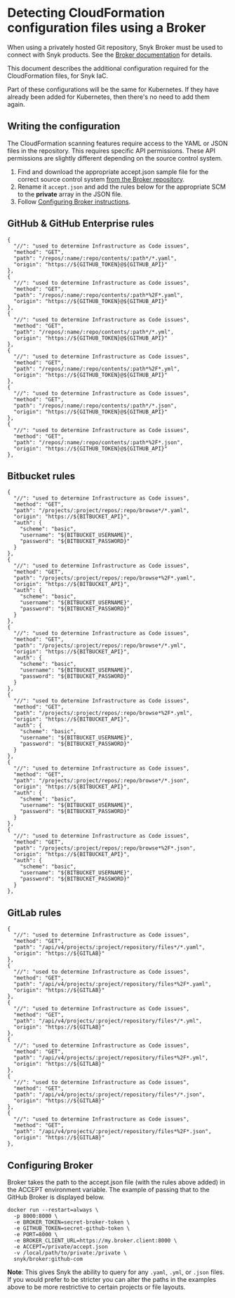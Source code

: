 # Detecting CloudFormation configuration files using a Broker

When using a privately hosted Git repository, Snyk Broker must be used to connect with Snyk products. See the [Broker documentation](../) for details.

This document describes the additional configuration required for the CloudFormation files, for Snyk IaC.

Part of these configurations will be the same for Kubernetes. If they have already been added for Kubernetes, then there's no need to add them again.

## Writing the configuration

The CloudFormation scanning features require access to the YAML or JSON files in the repository. This requires specific API permissions. These API permissions are slightly different depending on the source control system.

1. Find and download the appropriate accept.json sample file for the correct source control system [from the Broker repository](https://github.com/snyk/broker/tree/master/client-templates).
2. Rename it `accept.json` and add the rules below for the appropriate SCM to the **private** array in the JSON file.
3. Follow [Configuring Broker instructions](detecting-cloudformation-configuration-files-using-a-broker.md#configuring-the-broker).

## GitHub & GitHub Enterprise rules

```
{
  "//": "used to determine Infrastructure as Code issues",
  "method": "GET",
  "path": "/repos/:name/:repo/contents/:path*/*.yaml",
  "origin": "https://${GITHUB_TOKEN}@${GITHUB_API}"
},
{
  "//": "used to determine Infrastructure as Code issues",
  "method": "GET",
  "path": "/repos/:name/:repo/contents/:path*%2F*.yaml",
  "origin": "https://${GITHUB_TOKEN}@${GITHUB_API}"
},
{
  "//": "used to determine Infrastructure as Code issues",
  "method": "GET",
  "path": "/repos/:name/:repo/contents/:path*/*.yml",
  "origin": "https://${GITHUB_TOKEN}@${GITHUB_API}"
},
{
  "//": "used to determine Infrastructure as Code issues",
  "method": "GET",
  "path": "/repos/:name/:repo/contents/:path*%2F*.yml",
  "origin": "https://${GITHUB_TOKEN}@${GITHUB_API}"
},
{
  "//": "used to determine Infrastructure as Code issues",
  "method": "GET",
  "path": "/repos/:name/:repo/contents/:path*/*.json",
  "origin": "https://${GITHUB_TOKEN}@${GITHUB_API}"
},
{
  "//": "used to determine Infrastructure as Code issues",
  "method": "GET",
  "path": "/repos/:name/:repo/contents/:path*%2F*.json",
  "origin": "https://${GITHUB_TOKEN}@${GITHUB_API}"
},
```

## Bitbucket rules

```
{
  "//": "used to determine Infrastructure as Code issues",
  "method": "GET",
  "path": "/projects/:project/repos/:repo/browse*/*.yaml",
  "origin": "https://${BITBUCKET_API}",
  "auth": {
    "scheme": "basic",
    "username": "${BITBUCKET_USERNAME}",
    "password": "${BITBUCKET_PASSWORD}"
  }
},
{
  "//": "used to determine Infrastructure as Code issues",
  "method": "GET",
  "path": "/projects/:project/repos/:repo/browse*%2F*.yaml",
  "origin": "https://${BITBUCKET_API}",
  "auth": {
    "scheme": "basic",
    "username": "${BITBUCKET_USERNAME}",
    "password": "${BITBUCKET_PASSWORD}"
  }
},
{
  "//": "used to determine Infrastructure as Code issues",
  "method": "GET",
  "path": "/projects/:project/repos/:repo/browse*/*.yml",
  "origin": "https://${BITBUCKET_API}",
  "auth": {
    "scheme": "basic",
    "username": "${BITBUCKET_USERNAME}",
    "password": "${BITBUCKET_PASSWORD}"
  }
},
{
  "//": "used to determine Infrastructure as Code issues",
  "method": "GET",
  "path": "/projects/:project/repos/:repo/browse*%2F*.yml",
  "origin": "https://${BITBUCKET_API}",
  "auth": {
    "scheme": "basic",
    "username": "${BITBUCKET_USERNAME}",
    "password": "${BITBUCKET_PASSWORD}"
  }
},
{
  "//": "used to determine Infrastructure as Code issues",
  "method": "GET",
  "path": "/projects/:project/repos/:repo/browse*/*.json",
  "origin": "https://${BITBUCKET_API}",
  "auth": {
    "scheme": "basic",
    "username": "${BITBUCKET_USERNAME}",
    "password": "${BITBUCKET_PASSWORD}"
  }
},
{
  "//": "used to determine Infrastructure as Code issues",
  "method": "GET",
  "path": "/projects/:project/repos/:repo/browse*%2F*.json",
  "origin": "https://${BITBUCKET_API}",
  "auth": {
    "scheme": "basic",
    "username": "${BITBUCKET_USERNAME}",
    "password": "${BITBUCKET_PASSWORD}"
  }
},
```

## GitLab rules

```
{
  "//": "used to determine Infrastructure as Code issues",
  "method": "GET",
  "path": "/api/v4/projects/:project/repository/files*/*.yaml",
  "origin": "https://${GITLAB}"
},
{
  "//": "used to determine Infrastructure as Code issues",
  "method": "GET",
  "path": "/api/v4/projects/:project/repository/files*%2F*.yaml",
  "origin": "https://${GITLAB}"
},
{
  "//": "used to determine Infrastructure as Code issues",
  "method": "GET",
  "path": "/api/v4/projects/:project/repository/files*/*.yml",
  "origin": "https://${GITLAB}"
},
{
  "//": "used to determine Infrastructure as Code issues",
  "method": "GET",
  "path": "/api/v4/projects/:project/repository/files*%2F*.yml",
  "origin": "https://${GITLAB}"
},
{
  "//": "used to determine Infrastructure as Code issues",
  "method": "GET",
  "path": "/api/v4/projects/:project/repository/files*/*.json",
  "origin": "https://${GITLAB}"
},
{
  "//": "used to determine Infrastructure as Code issues",
  "method": "GET",
  "path": "/api/v4/projects/:project/repository/files*%2F*.json",
  "origin": "https://${GITLAB}"
},
```

## Configuring Broker

Broker takes the path to the accept.json file (with the rules above added) in the ACCEPT environment variable. The example of passing that to the GitHub Broker is displayed below.

```
docker run --restart=always \
  -p 8000:8000 \
  -e BROKER_TOKEN=secret-broker-token \
  -e GITHUB_TOKEN=secret-github-token \
  -e PORT=8000 \
  -e BROKER_CLIENT_URL=https://my.broker.client:8000 \
  -e ACCEPT=/private/accept.json
  -v /local/path/to/private:/private \
  snyk/broker:github-com
```

**Note**: This gives Snyk the ability to query for any `.yaml`, `.yml`, or `.json` files. If you would prefer to be stricter you can alter the paths in the examples above to be more restrictive to certain projects or file layouts.
